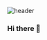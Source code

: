 ![header](https://dongchaeBaek.vercel.app/api?type=wave&color=auto&height=300&section=header&text=capsule%20render&fontSize=90)
### Hi there 👋

<!--
**dcbaek/dcbaek** is a ✨ _special_ ✨ repository because its `README.md` (this file) appears on your GitHub profile.

Here are some ideas to get you started:

- 🔭 I’m currently working on ...
- 🌱 I’m currently learning ...
- 👯 I’m looking to collaborate on ...
- 🤔 I’m looking for help with ...
- 💬 Ask me about ...
- 📫 How to reach me: ...
- 😄 Pronouns: ...
- ⚡ Fun fact: ...
-->
